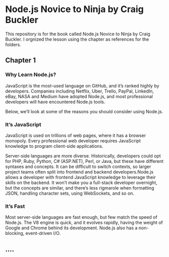 <h1>Node.js Novice to Ninja by Craig Buckler</h1>
<p>
    This repository is for the book called Node.js Novice to Ninja by Craig Buckler.
    I orgnized the lesson using the chapter as references for the folders.
</p>

<h2>Chapter 1</h2>

<h3>Why Learn Node.js?</h3>

<p>
    JavaScript is the most-used language on GitHub, and it’s ranked highly by
    developers. Companies including Netflix, Uber, Trello, PayPal, LinkedIn,
    eBay, NASA and Medium have adopted Node.js, and most professional
    developers will have encountered Node.js tools.
</p>
<p>
    Below, we’ll look at some of the reasons you should consider using Node.js.
<p>

<h3>It’s JavaScript</h3>
<p>

JavaScript is used on trillions of web pages, where it has a browser
monopoly. Every professional web developer requires JavaScript knowledge
to program client-side applications.
</p>
<p>
Server-side languages are more diverse. Historically, developers could opt for
PHP, Ruby, Python, C# (ASP.NET), Perl, or Java, but these have different
syntaxes and concepts. It can be difficult to switch contexts, so larger project
teams often split into frontend and backend developers.Node.js allows a developer with frontend JavaScript knowledge to leverage
their skills on the backend. It won’t make you a full-stack developer
overnight, but the concepts are similar, and there’s less rigmarole when
formatting JSON, handling character sets, using WebSockets, and so on.
</p>

<h3>It’s Fast</h3>

<p>
    Most server-side languages are fast enough, but few match the speed of
    Node.js. The V8 engine is quick, and it evolves rapidly, having the weight of
    Google and Chrome behind its development. Node.js also has a non-
    blocking, event-driven I/O.
</p>

<h2>....<h2>

